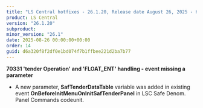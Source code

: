 ```yaml
---
title: "LS Central hotfixes - 26.1.20, Release date August 26, 2025 - Hotfixes"
product: LS Central
version: "26.1.20"
subproduct: 
minor_version: "26.1"
date: 2025-08-26 00:00:00+00:00
order: 14
guid: d6a320f8f2df0e1bd074f7b1ffbee221d2ba7b77
---
```


<div><strong>70331 'tender Operation' and 'FLOAT_ENT' handling - event missing a parameter</strong>
<ul><li>A new parameter, <b>SafTenderDataTable</b> variable was added in existing event <b>OnBeforeInitMenuOnInitSafTenderPanel</b> in LSC Safe Denom. Panel Commands codeunit.</li></ul></div>
